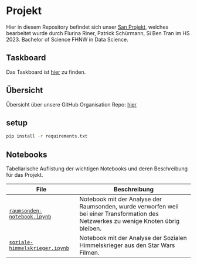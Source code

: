 # Projekt

Hier in diesem Repository befindet sich unser [San Projekt](https://github.com/san-projekt/projekt), welches bearbeitet wurde durch Flurina Riner, Patrick Schürmann, Si Ben Tran im HS 2023. Bachelor of Science FHNW in Data Science.

## Taskboard

Das Taskboard ist [hier](https://github.com/orgs/san-projekt/projects/1) zu finden.

## Übersicht

Übersicht über unsere GitHub Organisation Repo: [hier](https://github.com/orgs/san-projekt/repositories)

## setup

```bash
pip install -r requirements.txt
```

## Notebooks

Tabellarische Auflistung der wichtigen Notebooks und deren Beschreibung für das Projekt.

| File | Beschreibung |
| --- | --- |
| [`raumsonden-notebook.ipynb`](archiv/raumsonden-notebook.ipynb) | Notebook mit der Analyse der Raumsonden, wurde verworfen weil bei einer Transformation des Netzwerkes zu wenige Knoten übrig bleiben. |
| [`soziale-himmelskrieger.ipynb`](soziale-himmelskrieger.ipynb) | Notebook mit der Analyse der Sozialen Himmelskrieger aus den Star Wars Filmen. |